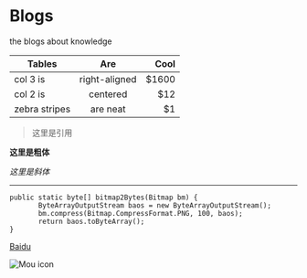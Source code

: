 # Blogs
the blogs about knowledge 


| Tables        | Are           | Cool  | 
| ------------- |:-------------:| -----:| 
| col 3 is      | right-aligned | $1600 | 
| col 2 is      | centered      |   $12 | 
| zebra stripes | are neat      |    $1 |


> 这里是引用

**这里是粗体** 

*这里是斜体*

***

```
public static byte[] bitmap2Bytes(Bitmap bm) {    
       ByteArrayOutputStream baos = new ByteArrayOutputStream();        
       bm.compress(Bitmap.CompressFormat.PNG, 100, baos); 
       return baos.toByteArray();
}
```

[Baidu](https://www.baidu.com)

![Mou icon](http://mouapp.com/Mou_128.png)
